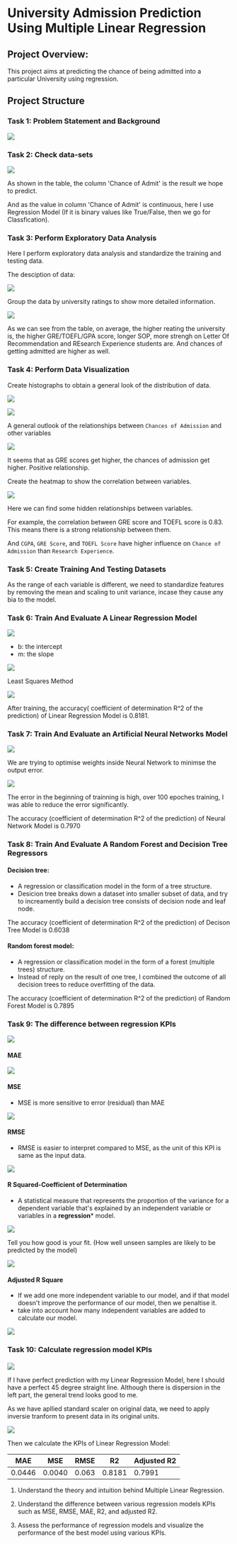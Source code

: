# University Admission Prediction Using Multiple Linear Regression

## Project Overview: 

This project aims at predicting the chance of being admitted into a particular University using regression.

## Project Structure

### Task 1: Problem Statement and Background

![](https://github.com/tsheng0315/Projects-on-CV/blob/main/University%20Admission%20Prediction%20Using%20Multiple%20Linear%20Regression/graphs/intro.png)

### Task 2: Check data-sets

![](https://github.com/tsheng0315/Projects-on-CV/blob/main/University%20Admission%20Prediction%20Using%20Multiple%20Linear%20Regression/graphs/raw%20data.png)

As shown in the table, the column 'Chance of Admit' is the result we hope to predict.

And as the value in column 'Chance of Admit' is continuous, here I use Regression Model (If it is binary values like True/False, then we go for Classfication). 

### Task 3: Perform Exploratory Data Analysis 

Here I perform exploratory data analysis and standardize the training and testing data.

The desciption of data:

![](https://github.com/tsheng0315/Projects-on-CV/blob/main/University%20Admission%20Prediction%20Using%20Multiple%20Linear%20Regression/graphs/description%20of%20raw%20data.png)

Group the data by university ratings to show more detailed information.

![](https://github.com/tsheng0315/Projects-on-CV/blob/main/University%20Admission%20Prediction%20Using%20Multiple%20Linear%20Regression/graphs/raw%20data%20group%20by%20rating.png)

As we can see from the table, on average, the higher reating the university is, the higher GRE/TOEFL/GPA score, longer SOP, more strengh on Letter Of Recommendation and REsearch Experience students are. And chances of getting admitted are higher as well.

### Task 4: Perform Data Visualization

Create  histographs to obtain a general look of the distribution of data.

![](https://github.com/tsheng0315/Projects-on-CV/blob/main/University%20Admission%20Prediction%20Using%20Multiple%20Linear%20Regression/graphs/hist1.png)

![](https://github.com/tsheng0315/Projects-on-CV/blob/main/University%20Admission%20Prediction%20Using%20Multiple%20Linear%20Regression/graphs/hist2.png)

A general outlook of the relationships between `Chances of Admission` and other variables

![](https://github.com/tsheng0315/Projects-on-CV/blob/main/University%20Admission%20Prediction%20Using%20Multiple%20Linear%20Regression/graphs/task%204%20chance%20of%20admission%20vs%20reat.png)

It seems that as GRE scores get higher, the chances of admission get higher. Positive relationship.

Create the heatmap to show the correlation between variables.

![](https://github.com/tsheng0315/Projects-on-CV/blob/main/University%20Admission%20Prediction%20Using%20Multiple%20Linear%20Regression/graphs/task%204%20heatmap%20of%20variables.png)

Here we can find some hidden relationships between variables. 

For example, the correlation between GRE score and TOEFL score is 0.83. This means there is a strong relationship between them.

And `CGPA`, `GRE Score`, and `TOEFL Score` have higher influence on `Chance of Admission` than `Research Experience`.  

### Task 5: Create Training And Testing Datasets

As the range of each variable is different, we need to standardize features by removing the mean and scaling to unit variance, incase they cause any bia to the model.

### Task 6: Train And Evaluate A Linear Regression Model

![](https://github.com/tsheng0315/Projects-on-CV/blob/main/University%20Admission%20Prediction%20Using%20Multiple%20Linear%20Regression/graphs/simple%20regression.png)

* b: the intercept
* m: the slope

![](https://github.com/tsheng0315/Projects-on-CV/blob/main/University%20Admission%20Prediction%20Using%20Multiple%20Linear%20Regression/graphs/multiple%20linear%20regression.png)

Least Squares Method

![](https://github.com/tsheng0315/Projects-on-CV/blob/main/University%20Admission%20Prediction%20Using%20Multiple%20Linear%20Regression/graphs/obtain%20parameter%20of%20model.png)

After training, the accuracy( coefficient of determination R^2 of the prediction) of Linear Regression Model is 0.8181.

### Task 7: Train And Evaluate an Artificial Neural Networks Model

![](https://github.com/tsheng0315/Projects-on-CV/blob/main/University%20Admission%20Prediction%20Using%20Multiple%20Linear%20Regression/graphs/task%207%20artifical%20NN.png)

We are trying to optimise weights inside Neural Network to minimse the output error.

![](https://github.com/tsheng0315/Projects-on-CV/blob/main/University%20Admission%20Prediction%20Using%20Multiple%20Linear%20Regression/graphs/Task%207%20loss%20graph.png)

The error in the beginning of trainning is high, over 100 epoches training, I was able to reduce the error significantly. 

The accuracy (coefficient of determination R^2 of the prediction) of Neural Network Model is 0.7970

### Task 8: Train And Evaluate A Random Forest and Decision Tree Regressors

#### Decision tree: 
* A regression or classification model in the form of a tree structure. 
* Desicion tree breaks down a dataset into smaller subset of data, and try to increamently build a decision tree consists of decision node and leaf node. 

The accuracy (coefficient of determination R^2 of the prediction) of Decison Tree Model is 0.6038

#### Random forest model: 
* A regression or classification model in the form of a forest (multiple trees) structure. 
* Instead of reply on the result of one tree, I combined the outcome of all decision trees to reduce overfitting of the data. 

The accuracy (coefficient of determination R^2 of the prediction) of Random Forest Model is 0.7895

### Task 9: The difference between regression KPIs

![](https://github.com/tsheng0315/Projects-on-CV/blob/main/University%20Admission%20Prediction%20Using%20Multiple%20Linear%20Regression/graphs/Task%209%20access%20model%20performance.png)

#### MAE

![](https://github.com/tsheng0315/Projects-on-CV/blob/main/University%20Admission%20Prediction%20Using%20Multiple%20Linear%20Regression/graphs/task%209%20model%20mertric%20MAE.png)

#### MSE
* MSE is more sensitive to error (residual) than MAE

![](https://github.com/tsheng0315/Projects-on-CV/blob/main/University%20Admission%20Prediction%20Using%20Multiple%20Linear%20Regression/graphs/task%209%20model%20metric%20MSE.png)

#### RMSE
* RMSE is easier to interpret compared to MSE, as the unit of this KPI is same as the input data. 

![](https://github.com/tsheng0315/Projects-on-CV/blob/main/University%20Admission%20Prediction%20Using%20Multiple%20Linear%20Regression/graphs/task%209%20model%20metric%20RMSE.png)

#### R Squared-Coefficient of Determination
* A statistical measure that represents the proportion of the variance for a dependent variable that's explained by an independent variable or variables in a **regression*** model.

![](https://github.com/tsheng0315/Projects-on-CV/blob/main/University%20Admission%20Prediction%20Using%20Multiple%20Linear%20Regression/graphs/task%209%20model%20metric%20R2.png)

Tell you how good is your fit. (How well unseen samples are likely to be predicted by the model)

![](https://github.com/tsheng0315/Projects-on-CV/blob/main/University%20Admission%20Prediction%20Using%20Multiple%20Linear%20Regression/graphs/task%209%20model%20metric%20R2-2.png)

#### Adjusted R Square

* If we add one more independent variable to our model, and if that model doesn't improve the performance of our model, then we penaltise it. 
* take into account how many independent variables are added to calculate our model.

![](https://github.com/tsheng0315/Projects-on-CV/blob/main/University%20Admission%20Prediction%20Using%20Multiple%20Linear%20Regression/graphs/task%209%20model%20metric-%20adjust%20R2.png)

### Task 10: Calculate regression model KPIs

#### 
![](https://github.com/tsheng0315/Projects-on-CV/blob/main/University%20Admission%20Prediction%20Using%20Multiple%20Linear%20Regression/graphs/task%2010%20linear%20regression%20difference.png)

If I have perfect prediction with my Linear Regression Model, here I should have a perfect 45 degree straight line. Although there is dispersion in the left part, the general trend looks good to me. 

As we have apllied standard scaler on original data, we need to apply inversie tranform to present data in its original units. 

![](https://github.com/tsheng0315/Projects-on-CV/blob/main/University%20Admission%20Prediction%20Using%20Multiple%20Linear%20Regression/graphs/task%2010%20linear%20regression%20difference_original%20data.png)

Then we calculate the KPIs of Linear Regression Model: 

| MAE    | MSE    | RMSE  | R2     | Adjusted R2 |
|--------|--------|-------|--------|-------------|
| 0.0446 | 0.0040 | 0.063 | 0.8181 | 0.7991      |



1. Understand the theory and intuition behind Multiple Linear Regression.

6. Understand the difference between various regression models KPIs such as MSE, RMSE, MAE, R2, and adjusted R2.

7. Assess the performance of regression models and visualize the performance of the best model using various KPIs.
